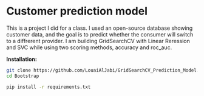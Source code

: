 # Customer prediction model 
This is a project I did for a class. I used an open-source database showing customer data, and the goal is to predict whether the consumer will switch to a diffrerent provider. I am building GridSearchCV with Linear Reression and SVC while using two scoring methods, accuracy and roc_auc. 


**Installation:**
```bash
git clone https://github.com/LouaiAlJabi/GridSearchCV_Prediction_Model.git
cd Bootstrap

pip install -r requirements.txt
```

